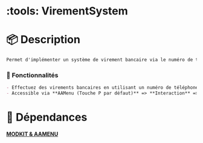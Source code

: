 # :tools: VirementSystem

# :package:  Description
```md
Permet d'implémenter un système de virement bancaire via le numéro de téléphone, offrant une gestion plus immersive de l'économie.    
```

### :toolbox:  Fonctionnalités
```markdown
- Effectuez des virements bancaires en utilisant un numéro de téléphone.  
- Accessible via **AAMenu (Touche P par défaut)** => **Interaction** => **Virement**.
```

# :pushpin: Dépendances
**[MODKIT & AAMENU](https://github.com/Aarnow/NovaLife_ModKit-Releases/releases/latest)**
